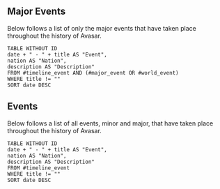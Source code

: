 ## Major Events
Below follows a list of only the major events that have taken place throughout the history of Avasar.
```dataview
TABLE WITHOUT ID
date + " - " + title AS "Event",
nation AS "Nation",
description AS "Description"
FROM #timeline_event AND (#major_event OR #world_event) 
WHERE title != ""
SORT date DESC
```
## Events
Below follows a list of all events, minor and major, that have taken place throughout the history of Avasar.
```dataview
TABLE WITHOUT ID
date + " - " + title AS "Event",
nation AS "Nation",
description AS "Description"
FROM #timeline_event 
WHERE title != ""
SORT date DESC
```
